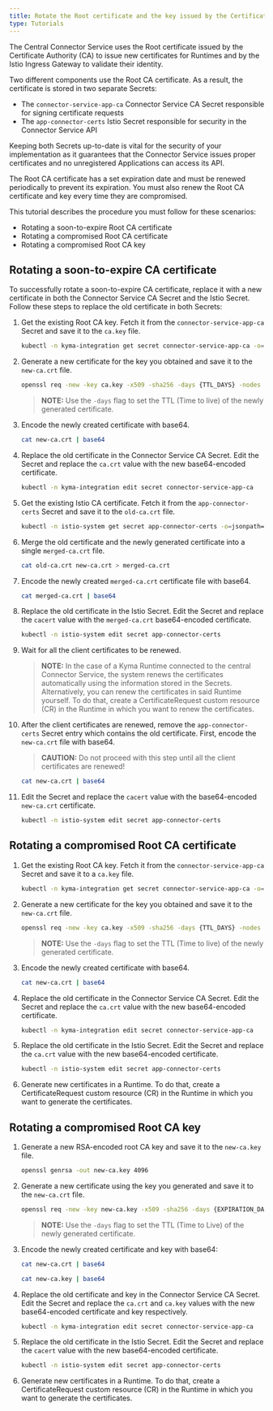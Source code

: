 ```yaml
---
title: Rotate the Root certificate and the key issued by the Certificate Authority 
type: Tutorials
---
```


The Central Connector Service uses the Root certificate issued by the Certificate Authority (CA) to issue new certificates for Runtimes and by the Istio Ingress Gateway to validate their identity.

Two different components use the Root CA certificate. As a result, the certificate is stored in two separate Secrets:

  - The `connector-service-app-ca` Connector Service CA Secret responsible for signing certificate requests
  - The `app-connector-certs` Istio Secret responsible for security in the Connector Service API

Keeping both Secrets up-to-date is vital for the security of your implementation as it guarantees that the Connector Service issues proper certificates and no unregistered Applications can access its API.

The Root CA certificate has a set expiration date and must be renewed periodically to prevent its expiration. You must also renew the Root CA certificate and key every time they are compromised.

This tutorial describes the procedure you must follow for these scenarios:

  - Rotating a soon-to-expire Root CA certificate
  - Rotating a compromised Root CA certificate
  - Rotating a compromised Root CA key

## Rotating a soon-to-expire CA certificate

To successfully rotate a soon-to-expire CA certificate, replace it with a new certificate in both the Connector Service CA Secret and the Istio Secret. Follow these steps to replace the old certificate in both Secrets:

1. Get the existing Root CA key. Fetch it from the `connector-service-app-ca` Secret and save it to the `ca.key` file.

   ```bash
   kubectl -n kyma-integration get secret connector-service-app-ca -o=jsonpath='{.data.ca\.key}' | base64 --decode > ca.key
   ```

1. Generate a new certificate for the key you obtained and save it to the `new-ca.crt` file.

   ```bash
   openssl req -new -key ca.key -x509 -sha256 -days {TTL_DAYS} -nodes -out new-ca.crt
   ```

   >**NOTE:** Use the `-days` flag to set the TTL (Time to live) of the newly generated certificate.

1. Encode the newly created certificate with base64.
  
   ```bash
   cat new-ca.crt | base64
   ```

1. Replace the old certificate in the Connector Service CA Secret. Edit the Secret and replace the `ca.crt` value with the new base64-encoded certificate.
  
   ```bash
   kubectl -n kyma-integration edit secret connector-service-app-ca
   ```

1. Get the existing Istio CA certificate. Fetch it from the `app-connector-certs` Secret and save it to the `old-ca.crt` file.
  
   ```bash
   kubectl -n istio-system get secret app-connector-certs -o=jsonpath='{.data.cacert}' | base64 --decode > old-ca.crt
   ```

1. Merge the old certificate and the newly generated certificate into a single `merged-ca.crt` file.
  
   ```bash
   cat old-ca.crt new-ca.crt > merged-ca.crt
   ```

1. Encode the newly created `merged-ca.crt` certificate file with base64.
  
   ```bash
   cat merged-ca.crt | base64
   ```

1. Replace the old certificate in the Istio Secret. Edit the Secret and replace the `cacert` value with the `merged-ca.crt` base64-encoded certificate.
  
   ```bash
   kubectl -n istio-system edit secret app-connector-certs
   ```

1. Wait for all the client certificates to be renewed. 

    > **NOTE:** In the case of a Kyma Runtime connected to the central Connector Service, the system renews the certificates automatically using the information stored in the Secrets. Alternatively, you can renew the certificates in said Runtime yourself. To do that, create a CertificateRequest custom resource (CR) in the Runtime in which you want to renew the certificates.

1. After the client certificates are renewed, remove the `app-connector-certs` Secret entry which contains the old certificate. First, encode the `new-ca.crt` file with base64.
  
   > **CAUTION:** Do not proceed with this step until all the client certificates are renewed!

   ```bash
   cat new-ca.crt | base64
   ```

1. Edit the Secret and replace the `cacert` value with the base64-encoded `new-ca.crt` certificate.
  
   ```bash
   kubectl -n istio-system edit secret app-connector-certs
   ```

## Rotating a compromised Root CA certificate

1. Get the existing Root CA key. Fetch it from the `connector-service-app-ca` Secret and save it to a `ca.key` file.
  
   ```bash
   kubectl -n kyma-integration get secret connector-service-app-ca -o=jsonpath='{.data.ca\.key}' | base64 --decode > ca.key
   ```

2. Generate a new certificate for the key you obtained and save it to the `new-ca.crt` file.

   ```bash
   openssl req -new -key ca.key -x509 -sha256 -days {TTL_DAYS} -nodes -out new-ca.crt
   ```

   >**NOTE:** Use the `-days` flag to set the TTL (Time to live) of the newly generated certificate.

3. Encode the newly created certificate with base64.

   ```bash
   cat new-ca.crt | base64
   ```

4. Replace the old certificate in the Connector Service CA Secret. Edit the Secret and replace the `ca.crt` value with the new base64-encoded certificate.
  
   ```bash
   kubectl -n kyma-integration edit secret connector-service-app-ca
   ```

5. Replace the old certificate in the Istio Secret. Edit the Secret and replace the `ca.crt` value with the new base64-encoded certificate.
   
   ```bash
   kubectl -n istio-system edit secret app-connector-certs
   ```

6. Generate new certificates in a Runtime. To do that, create a CertificateRequest custom resource (CR) in the Runtime in which you want to generate the certificates.

## Rotating a compromised Root CA key

1. Generate a new RSA-encoded root CA key and save it to the `new-ca.key` file.
   
   ```bash
   openssl genrsa -out new-ca.key 4096
   ```

2. Generate a new certificate using the key you generated and save it to the `new-ca.crt` file.

   ```bash
   openssl req -new -key new-ca.key -x509 -sha256 -days {EXPIRATION_DAYS} -nodes -out new-ca.crt
   ```

   >**NOTE:** Use the `-days` flag to set the TTL (Time to Live) of the newly generated certificate.

3. Encode the newly created certificate and key with base64:

   ```bash
   cat new-ca.crt | base64
   ```
  
   ```bash
   cat new-ca.key | base64
   ```

4. Replace the old certificate and key in the Connector Service CA Secret. Edit the Secret and replace the `ca.crt` and `ca.key` values with the new base64-encoded certificate and key respectively.
  
   ```bash
   kubectl -n kyma-integration edit secret connector-service-app-ca
   ```

5. Replace the old certificate in the Istio Secret. Edit the Secret and replace the `cacert` value with the new base64-encoded certificate.
  
   ```bash
   kubectl -n istio-system edit secret app-connector-certs
   ```

6. Generate new certificates in a Runtime. To do that, create a CertificateRequest custom resource (CR) in the Runtime in which you want to generate the certificates.

